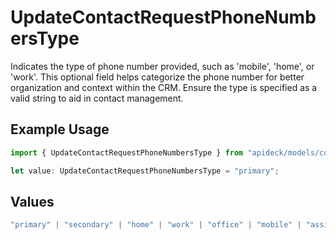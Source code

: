 # UpdateContactRequestPhoneNumbersType

Indicates the type of phone number provided, such as 'mobile', 'home', or 'work'. This optional field helps categorize the phone number for better organization and context within the CRM. Ensure the type is specified as a valid string to aid in contact management.

## Example Usage

```typescript
import { UpdateContactRequestPhoneNumbersType } from "apideck/models/components";

let value: UpdateContactRequestPhoneNumbersType = "primary";
```

## Values

```typescript
"primary" | "secondary" | "home" | "work" | "office" | "mobile" | "assistant" | "fax" | "direct-dial-in" | "personal" | "other"
```